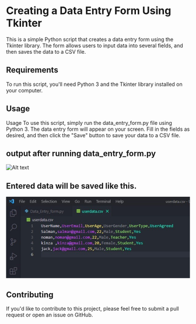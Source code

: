 # Creating a Data Entry Form Using Tkinter
This is a simple Python script that creates a data entry form using the Tkinter library. The form allows users to input data into several fields, and then saves the data to a CSV file.

## Requirements
To run this script, you'll need Python 3 and the Tkinter library installed on your computer.

##  Usage
Usage
To use this script, simply run the data_entry_form.py file using Python 3. The data entry form will appear on your screen. Fill in the fields as desired, and then click the "Save" button to save your data to a CSV file.

## output after running data_entry_form.py
![Alt text]([https://github.com/salmanpython06/Data-entry-form-tkinter/blob/master/RESULT/SNIPSHOT%20OF%20DATA%20ENTRY%20FORM.jpg](https://github.com/salmanmallah/data-entry-tkinter/blob/main/RESULT/SNIPSHOT%20OF%20DATA%20ENTRY%20FORM.jpg))

## Entered data will be saved like this.
![alt text](https://github.com/salmanmallah/data-entry-tkinter/blob/main/RESULT/form_data_saved_here.jpg)


## Contributing
If you'd like to contribute to this project, please feel free to submit a pull request or open an issue on GitHub.



